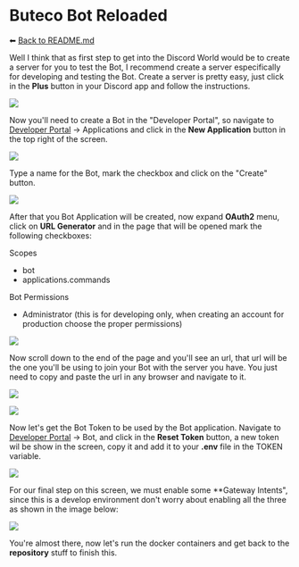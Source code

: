 # Buteco Bot Reloaded

⬅ [Back to README.md](../README.md)

Well I think that as first step to get into the Discord World would be to create a server for you to test the Bot, I recommend create a server especifically for developing and testing the Bot. Create a server is pretty easy, just click in the **Plus** button in your Discord app and follow the instructions.

![](https://github.com/butecodosdevs/butecobot-reloaded/blob/main/docs/images/0.png?raw=true)

Now you'll need to create a Bot in the "Developer Portal", so navigate to [Developer Portal](https://discord.com/developers/applications) -> Applications and click in the **New Application** button in the top right of the screen.

![](https://github.com/butecodosdevs/butecobot-reloaded/blob/main/docs/images/1.png?raw=true)

Type a name for the Bot, mark the checkbox and click on the "Create" button.

![](https://github.com/butecodosdevs/butecobot-reloaded/blob/main/docs/images/2.png?raw=true)

After that you Bot Application will be created, now expand **OAuth2** menu, click on **URL Generator** and in the page that will be opened mark the following checkboxes:

Scopes
- bot
- applications.commands

Bot Permissions
- Administrator (this is for developing only, when creating an account for production choose the proper permissions)

![](https://github.com/butecodosdevs/butecobot-reloaded/blob/main/docs/images/3.png?raw=true)

Now scroll down to the end of the page and you'll see an url, that url will be the one you'll be using to join your Bot with the server you have. You just need to copy and paste the url in any browser and navigate to it.

![](https://github.com/butecodosdevs/butecobot-reloaded/blob/main/docs/images/4.png?raw=true)

![](https://github.com/butecodosdevs/butecobot-reloaded/blob/main/docs/images/5.png?raw=true)

Now let's get the Bot Token to be used by the Bot application. Navigate to [Developer Portal](https://discord.com/developers/applications)  -> Bot, and click in the **Reset Token** button, a new token wil be show in the screen, copy it and add it to your **.env** file in the TOKEN variable.

![](https://github.com/butecodosdevs/butecobot-reloaded/blob/main/docs/images/6.png?raw=true)

For our final step on this screen, we must enable some **Gateway Intents", since this is a develop environment don't worry about enabling all the three as shown in the image below:

![](https://github.com/butecodosdevs/butecobot-reloaded/blob/main/docs/images/8.png?raw=true)

You're almost there, now let's run the docker containers and get back to the **repository** stuff to finish this.

